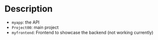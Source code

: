 # Description

* `myapp`: the API
* `Project00`: main project
* `myfrontend`: Frontend to showcase the backend (not working currently)
